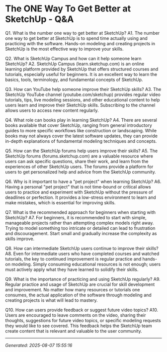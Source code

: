 # The ONE Way To Get Better at SketchUp - Q&A

Q1. What is the number one way to get better at SketchUp?
A1. The number one way to get better at SketchUp is to spend time actually using and practicing with the software. Hands-on modeling and creating projects in SketchUp is the most effective way to improve your skills.

Q2. What is SketchUp Campus and how can it help someone learn SketchUp?
A2. SketchUp Campus (learn.sketchup.com) is an online learning platform provided by SketchUp that offers structured courses and tutorials, especially useful for beginners. It is an excellent way to learn the basics, tools, terminology, and fundamental concepts of SketchUp.

Q3. How can YouTube help someone improve their SketchUp skills?
A3. The SketchUp YouTube channel (youtube.com/sketchup) provides regular video tutorials, tips, live modeling sessions, and other educational content to help users learn and improve their SketchUp skills. Subscribing to the channel allows users to access new content regularly.

Q4. What role can books play in learning SketchUp?
A4. There are several books available that cover SketchUp, ranging from general introductory guides to more specific workflows like construction or landscaping. While books may not always cover the latest software updates, they can provide in-depth explanations of fundamental modeling techniques and concepts.

Q5. How can the SketchUp forums help users improve their skills?
A5. The SketchUp forums (forums.sketchup.com) are a valuable resource where users can ask specific questions, share their work, and learn from the experiences of other SketchUp users. The forums provide a platform for users to get personalized help and advice from the SketchUp community.

Q6. Why is it important to have a "pet project" when learning SketchUp?
A6. Having a personal "pet project" that is not time-bound or critical allows users to practice and experiment with SketchUp without the pressure of deadlines or perfection. It provides a low-stress environment to learn and make mistakes, which is essential for improving skills.

Q7. What is the recommended approach for beginners when starting with SketchUp?
A7. For beginners, it is recommended to start with simple, manageable projects rather than attempting complex models right away. Trying to model something too intricate or detailed can lead to frustration and discouragement. Start small and gradually increase the complexity as skills improve.

Q8. How can intermediate SketchUp users continue to improve their skills?
A8. Even for intermediate users who have completed courses and watched tutorials, the key to continued improvement is regular practice and hands-on modeling. Simply consuming educational resources is not enough; users must actively apply what they have learned to solidify their skills.

Q9. What is the importance of practicing and using SketchUp regularly?
A9. Regular practice and usage of SketchUp are crucial for skill development and improvement. No matter how many resources or tutorials one consumes, the actual application of the software through modeling and creating projects is what will lead to mastery.

Q10. How can users provide feedback or suggest future video topics?
A10. Users are encouraged to leave comments on the video, sharing their thoughts, suggestions for future video topics, or specific modeling requests they would like to see covered. This feedback helps the SketchUp team create content that is relevant and valuable to the user community.

---
*Generated: 2025-08-07 15:55:16*
